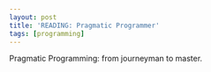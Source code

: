 ```yaml
---
layout: post
title: 'READING: Pragmatic Programmer'
tags: [programming]
---
```


Pragmatic Programming: from journeyman to master.
